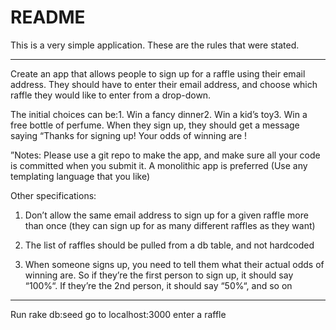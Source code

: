 # README

This is a very simple application.
These are the rules that were stated.

---
Create an app that allows people to sign up for a raffle using their email address. They should have to enter their email address, and choose which raffle they would like to enter from a drop-down. 

The initial choices can be:1. Win a fancy dinner2. Win a kid’s toy3. Win a free bottle of perfume. When they sign up, they should get a message saying “Thanks for signing up! Your odds of winning are <xyz>!
  
”Notes: Please use a git repo to make the app, and make sure all your code is committed when you submit it. 
A monolithic app is preferred (Use any templating language that you like) 

Other specifications: 

1. Don’t allow the same email address to sign up for a given raffle more than once (they can sign up for as many different raffles as they want)

2. The list of raffles should be pulled from a db table, and not hardcoded

3. When someone signs up, you need to tell them what their actual odds of winning are. So if they’re the first person to sign up, it should say “100%“. If they’re the 2nd person, it should say “50%“, and so on
---


Run rake db:seed
go to localhost:3000
enter a raffle
